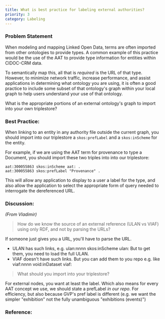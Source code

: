 ```yaml
---
title: What is best practice for labeling external authorities? 
priority: 3
category: Labeling
---
```


### Problem Statement

When modeling and mapping Linked Open Data, terms are often imported from other ontologies to provide types.  A common example of this practice would be the use of the AAT to provide type information for entities within CIDOC-CRM data.  

To semantically map this, all that is *required* is the URL of that type.  However, to minimize network traffic, increase performance, and assist applications in determining what ontology you are using, it is often a good practice to include some subset of that ontology's graph within your local graph to help users understand your use of that ontology.

What is the appropriate portions of an external ontology's graph to import into your own triplestore?

### Best Practice:

When linking to an entity in any authority file outside the current graph, you should import into our triplestore  a `skos:prefLabel` and a `skos:inScheme` for the entity. 

For example, if we are using the AAT term for provenance to type a Document, you should import these two triples into into our triplestore:


    aat:300055863 skos:inScheme aat: .
    aat:300055863 skos:prefLabel "Provenance" .

This will allow any application to display to a user a label for the type, and also allow the application to select the appropriate form of query needed to interrogate the dereferenced URL.

### Discussion:

*(From Vladimir)*

> How do we know the source of an external reference (ULAN vs VIAF) using only RDF, and not by parsing the URLs?

If someone just gives you a URL, you'll have to parse the URL.
- ULAN has such links, e.g.
  ulan:nnnn skos:inScheme ulan:
  But to get them, you need to load the full ULAN.
- VIAF doesn't have such links. But you can add them to you repo e.g. like
  viaf:nnnn void:inDataset viaf:
  
> What should you import into your triplestore?

For external nodes, you want at least the label.
Which also means for every AAT concept we use, we should state a prefLabel
*in our repo*. For efficiency, but also because GVP's pref label is different (e.g. we want
the simpler "exhibition" not the fully unambiguous "exhibitions (events)")

### Reference:

